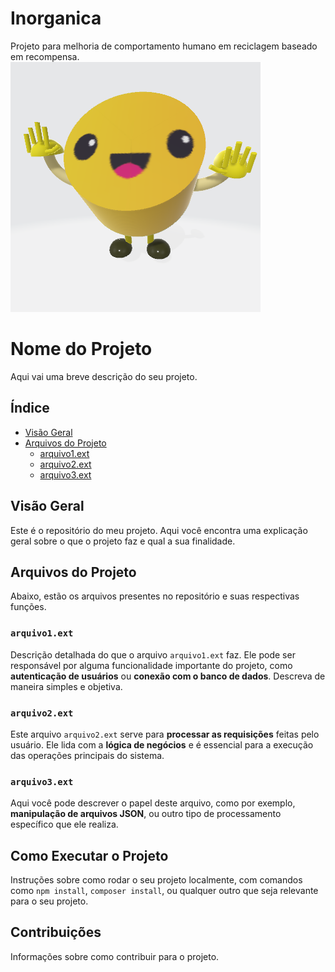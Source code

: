 # Inorganica
Projeto para melhoria de comportamento humano em reciclagem baseado em recompensa.
![Logo](https://github.com/MauroNadalin/Inorganica/blob/main/img/tampinhalogo.png)

# Nome do Projeto

Aqui vai uma breve descrição do seu projeto.

## Índice

- [Visão Geral](#visao-geral)
- [Arquivos do Projeto](#arquivos-do-projeto)
  - [arquivo1.ext](#arquivo1ext)
  - [arquivo2.ext](#arquivo2ext)
  - [arquivo3.ext](#arquivo3ext)

## Visão Geral

Este é o repositório do meu projeto. Aqui você encontra uma explicação geral sobre o que o projeto faz e qual a sua finalidade.

## Arquivos do Projeto

Abaixo, estão os arquivos presentes no repositório e suas respectivas funções.

### `arquivo1.ext`

Descrição detalhada do que o arquivo `arquivo1.ext` faz. Ele pode ser responsável por alguma funcionalidade importante do projeto, como **autenticação de usuários** ou **conexão com o banco de dados**. Descreva de maneira simples e objetiva.

### `arquivo2.ext`

Este arquivo `arquivo2.ext` serve para **processar as requisições** feitas pelo usuário. Ele lida com a **lógica de negócios** e é essencial para a execução das operações principais do sistema.

### `arquivo3.ext`

Aqui você pode descrever o papel deste arquivo, como por exemplo, **manipulação de arquivos JSON**, ou outro tipo de processamento específico que ele realiza.

## Como Executar o Projeto

Instruções sobre como rodar o seu projeto localmente, com comandos como `npm install`, `composer install`, ou qualquer outro que seja relevante para o seu projeto.

## Contribuições

Informações sobre como contribuir para o projeto.

